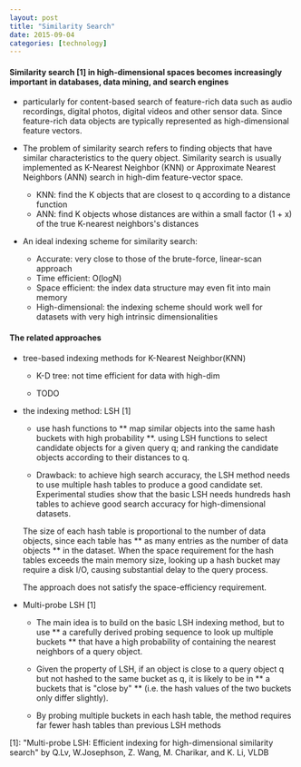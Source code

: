 ```yaml
---
layout: post
title: "Similarity Search"
date: 2015-09-04
categories: [technology]
---
```

#### Similarity search [1] in high-dimensional spaces becomes increasingly important in databases, data mining, and search engines
   * particularly for content-based search of feature-rich data such as audio recordings, digital photos, digital videos and other sensor data.
   Since feature-rich data objects are typically represented as high-dimensional feature vectors.
   
   * The problem of similarity search refers to finding objects that have similar characteristics to the query object.
   Similarity search is usually implemented as K-Nearest Neighbor (KNN) or Approximate Nearest Neighbors (ANN) search in high-dim feature-vector space.
       +  KNN: find  the K objects that are closest to q according to a distance function
	   +  ANN: find K objects whose distances are within a small factor (1 + x) of the true K-nearest neighbors's distances
   
   * An ideal indexing scheme for similarity search:
       +   Accurate: very close to those of the brute-force, linear-scan approach
       +   Time efficient: O(logN)
       +   Space efficient: the index data structure may even fit into main memory
       +   High-dimensional:  the indexing scheme should work well for datasets with very high intrinsic dimensionalities

#### The related approaches
   *  tree-based indexing methods for K-Nearest Neighbor(KNN)
       +  K-D tree: not time efficient for data with high-dim
		
	   + TODO
        
   *  the indexing method: LSH	[1]
       +  use hash functions to ** map similar objects into the same hash buckets with high probability **.
	   using LSH functions to select candidate objects for a given query q;
	   and ranking the candidate objects according to their distances to q.
		
	   + Drawback: to achieve high search accuracy, the LSH method needs to use multiple hash tables to produce a good candidate set.
		Experimental studies show that the basic LSH needs hundreds hash tables to achieve good search accuracy for high-dimensional datasets.
		
		The size of each hash table is proportional to the number of data objects, since each table has ** as many entries as the number of data objects ** in the dataset. When the space requirement for the hash tables exceeds the main memory size, looking up a hash bucket may require a disk I/O, causing substantial delay to the query process.
		
		The approach does not satisfy the space-efficiency requirement.
		
   * Multi-probe LSH [1]
       + The main idea is to build on the basic LSH indexing method, but to use ** a carefully derived probing sequence to look up multiple buckets ** that have a high probability of containing the nearest neighbors of a query object.
		
	   + Given the property of LSH, if an object is close to a query object q but not hashed to the same bucket as q, it is likely to be in ** a buckets  that is "close by" ** (i.e. the hash values of the two buckets only differ slightly).
		
	   + By probing multiple buckets in each hash table, the method requires far fewer hash tables than previous LSH methods
        		


[1]: "Multi-probe LSH: Efficient indexing for high-dimensional similarity search" by Q.Lv, W.Josephson, Z. Wang, M. Charikar, and K. Li, VLDB 
